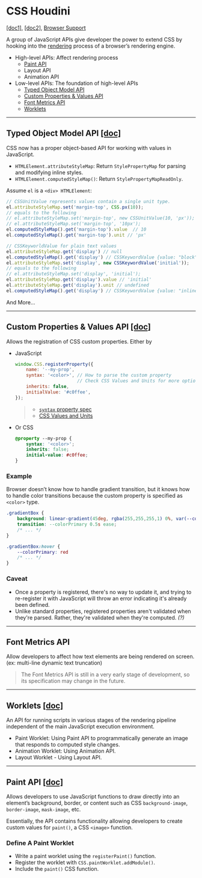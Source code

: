 # CSS Houdini

[[doc1]](https://developer.mozilla.org/en-US/docs/Web/Houdini),
[[doc2]](https://www.smashingmagazine.com/2020/03/practical-overview-css-houdini/),
[Browser Support](https://ishoudinireadyyet.com/)

A group of JavaScript APIs give developer the power to extend CSS by hooking into the [rendering](../performance/rendering.md) process of a browser’s rendering engine.

- High-level APIs: Affect rendering process
    + [Paint API](#paint-api)
    + Layout API
    + Animation API
- Low-level APIs: The foundation of high-level APIs
    + [Typed Object Model API](#typed-om)
    + [Custom Properties & Values API](#custom-prop)
    + [Font Metrics API](#font-metrics)
    + [Worklets](#worklets)

---

## Typed Object Model API [[doc]](https://developers.google.com/web/updates/2018/03/cssom) <a id="typed-om"></a>
CSS now has a proper object-based API for working with values in JavaScript.
- `HTMLElement.attributeStyleMap`: Return `StylePropertyMap` for parsing and modifying inline styles.
- `HTMLElement.computedStyleMap()`: Return `StylePropertyMapReadOnly`.

Assume `el` is a `<div> HTMLElement`:
```js
// CSSUnitValue represents values contain a single unit type.
el.attributeStyleMap.set('margin-top', CSS.px(10));
// equals to the following
// el.attributeStyleMap.set('margin-top', new CSSUnitValue(10, 'px'));
// el.attributeStyleMap.set('margin-top', '10px');
el.computedStyleMap().get('margin-top').value  // 10
el.computedStyleMap().get('margin-top').unit // 'px'

// CSSKeyworldValue for plain text values
el.attributeStyleMap.get('display') // null
el.computedStyleMap().get('display') // CSSKeywordValue {value: "block"}
el.attributeStyleMap.set('display', new CSSKeywordValue('initial'));
// equals to the following
// el.attributeStyleMap.set('display', 'initial');
el.attributeStyleMap.get('display').value // 'initial'
el.attributeStyleMap.get('display').unit // undefined
el.computedStyleMap().get('display') // CSSKeywordValue {value: "inline"}
```

And More...

---

## Custom Properties & Values API [[doc]](https://developer.mozilla.org/en-US/docs/Web/API/CSS_Properties_and_Values_API/guide) <a id="custom-prop"></a>
Allows the registration of CSS custom properties. Either by
- JavaScript
    ```js
    window.CSS.registerProperty({
        name: '--my-prop',
        syntax: '<color>', // How to parse the custom property
                           // Check CSS Values and Units for more options
        inherits: false,
        initialValue: '#c0ffee',
    });
    ```
    > - [`syntax` property spec](https://www.w3.org/TR/css-properties-values-api-1/#syntax-strings)
    > - [CSS Values and Units](https://developer.mozilla.org/en-US/docs/Learn/CSS/Building_blocks/Values_and_units)
- Or CSS
    ```css
    @property --my-prop {
        syntax: '<color>';
        inherits: false;
        initial-value: #c0ffee;
    }
    ```

### Example
Browser doesn’t know how to handle gradient transition, but it knows how to handle color transitions because the custom property is specified as `<color>` type.
```css
.gradientBox { 
    background: linear-gradient(45deg, rgba(255,255,255,1) 0%, var(--colorPrimary) 60%);
    transition: --colorPrimary 0.5s ease;
    /* ... */
}

.gradientBox:hover {
    --colorPrimary: red
    /* ... */
}
```

### Caveat
- Once a property is registered, there's no way to update it, and trying to re-register it with JavaScript will throw an error indicating it's already been defined.
- Unlike standard properties, registered properties aren't validated when they're parsed. Rather, they're validated when they're computed. *(?)*

---

## Font Metrics API <a id="font-metrics"></a>
Allow developers to affect how text elements are being rendered on screen. (ex: multi-line dynamic text truncation)

> The Font Metrics API is still in a very early stage of development, so its specification may change in the future.

---

## Worklets [[doc]](../web-apis/worklet.md) <a id="worklets"></a>
An API for running scripts in various stages of the rendering pipeline independent of the main JavaScript execution environment.
 - Paint Worklet: Using Paint API to programmatically generate an image that responds to computed style changes.
- Animation Worklet: Using Animation API.
- Layout Worklet - Using Layout API.

---

## Paint API [[doc]](https://developer.mozilla.org/en-US/docs/Web/API/CSS_Painting_API/Guide) <a id="paint-api"></a>

Allows developers to use JavaScript functions to draw directly into an element’s background, border, or content such as CSS `background-image`, `border-image`, `mask-image`, etc.

Essentially, the API contains functionality allowing developers to create custom values for `paint()`, a CSS `<image>` function.

### Define A Paint Worklet
- Write a paint worklet using the `registerPaint()` function.
- Register the worklet with `CSS.paintWorklet.addModule()`.
- Include the `paint()` CSS function.

